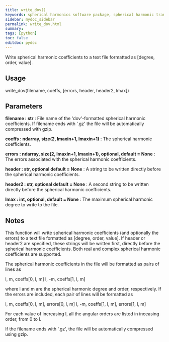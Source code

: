 ```yaml
---
title: write_dov()
keywords: spherical harmonics software package, spherical harmonic transform, legendre functions, multitaper spectral analysis, fortran, Python, gravity, magnetic field
sidebar: mydoc_sidebar
permalink: write_dov.html
summary:
tags: [python]
toc: false
editdoc: pydoc
---
```


Write spherical harmonic coefficients to a text file formatted as
[degree, order, value].

## Usage

write_dov(filename, coeffs, [errors, header, header2, lmax])

## Parameters

**filename : str**
:   File name of the 'dov'-formatted spherical harmonic coefficients. If filename ends with '.gz' the file will be automatically compressed with gzip.

**coeffs : ndarray, size(2, lmaxin+1, lmaxin+1)**
:   The spherical harmonic coefficients.

**errors : ndarray, size(2, lmaxin+1, lmaxin+1), optional, default = None**
:   The errors associated with the spherical harmonic coefficients.

**header : str, optional default = None**
:   A string to be written directly before the spherical harmonic coefficients.

**header2 : str, optional default = None**
:   A second string to be written directly before the spherical harmonic coefficients.

**lmax : int, optional, default = None**
:   The maximum spherical harmonic degree to write to the file.

## Notes

This function will write spherical harmonic coefficients (and optionally
the errors) to a text file formatted as [degree, order, value]. If header
or header2 are specified, these strings will be written first, directly
before the spherical harmonic coefficients. Both real and complex spherical
harmonic coefficients are supported.

The spherical harmonic coefficients in the file will be formatted as pairs
of lines as

l, m, coeffs[0, l, m]
l, -m, coeffs[1, l, m]

where l and m are the spherical harmonic degree and order, respectively.
If the errors are included, each pair of lines will be formatted as

l, m, coeffs[0, l, m], errors[0, l, m]
l, -m, coeffs[1, l, m], errors[1, l, m]

For each value of increasing l, all the angular orders are listed in
inceasing order, from 0 to l.

If the filename ends with '.gz', the file will be automatically compressed
using gzip.
    